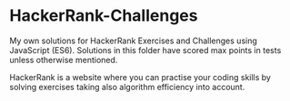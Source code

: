 # HackerRank-Challenges
My own solutions for HackerRank Exercises and Challenges using JavaScript (ES6). Solutions in this folder have scored max points in tests unless otherwise mentioned.

HackerRank is a website where you can practise your coding skills by solving exercises taking also algorithm efficiency into account.
